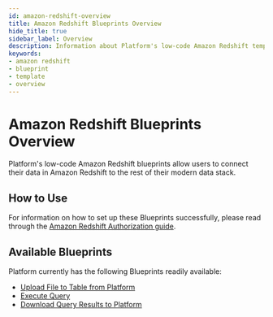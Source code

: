```yaml
---
id: amazon-redshift-overview
title: Amazon Redshift Blueprints Overview
hide_title: true
sidebar_label: Overview
description: Information about Platform's low-code Amazon Redshift templates.
keywords:
- amazon redshift
- blueprint
- template
- overview
---
```


# Amazon Redshift Blueprints Overview

Platform's low-code Amazon Redshift blueprints allow users to connect their data in Amazon Redshift to the rest of their modern data stack.


## How to Use
For information on how to set up these Blueprints successfully, please read through the [Amazon Redshift Authorization guide](amazon-redshift-authorization.md).


## Available Blueprints
Platform currently has the following Blueprints readily available:

- [Upload File to Table from Platform](amazon-redshift-upload-csv-to-table.md)
- [Execute Query](amazon-redshift-execute-query.md)
- [Download Query Results to Platform](amazon-redshift-store-query-results-as-csv.md)

